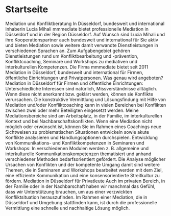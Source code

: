 # Startseite
Mediation und Konfliktberatung
In Düsseldorf, bundesweit und international
Inhaberin Lucia Mihali
mmmediate bietet professionelle Mediation in Düsseldorf und in der Region Düsseldorf. 
Auf Wunsch sind Lucia Mihali und ihre Kooperationspartner auch bundesweit und international für Sie aktiv 
und bieten Mediation sowie weitere damit verwandte Dienstleistungen in verschiedenen Sprachen an.
Zum Aufgabengebiet gehören Dienstleistungen rund um Konfliktbearbeitung und -prävention, 
Konfliktcoaching, Seminare und Workshops zu mediativen und interkulturellen Kompetenzen. 
Die Firma mmmediate bietet seit 2011 Mediation in Düsseldorf, bundesweit und international für Firmen, 
öffentliche Einrichtungen und Privatpersonen.
Was genau wird angeboten?
Mediation in Düsseldorf für Firmen und öffentliche Einrichtungen:
Unterschiedliche Interessen sind natürlich, Missverständnisse alltäglich. Wenn diese nicht anerkannt bzw. geklärt werden, 
können sie Konflikte verursachen. 
Die konstruktive Vermittlung und Lösungsfindung mit Hilfe von Mediation und/oder Konfliktcoaching kann in 
vielen Bereichen bei Konflikten zwischen zwei oder mehr Beteiligten eingesetzt werden. Meine Mediationsbereiche sind am Arbeitsplatz, 
in der Familie, im interkulturellen Kontext und bei Nachbarschaftskonflikten. 
Wenn eine Mediation nicht möglich oder erwünscht ist, können Sie im Rahmen eines Coachings neue Sichtweisen zu problematischen 
Situationen entwickeln sowie akute Konflikte analysieren und Handlungsoptionen durchspielen.
Entwicklung von Kommunikations- und Konfliktkompetenzen in Seminaren und Workshops:
In verschiedenen Modulen werden z. B. allgemeine und interkulturelle 
Kommunikationskompetenzen thematisiert und anhand verschiedener Methoden bedarfsorientiert gefördert. 
Die Analyse möglicher Ursachen von Konflikten und der kompetente Umgang damit sind weitere Themen, 
die in Seminaren und Workshops bearbeitet werden mit dem Ziel, eine effiziente Kommunikation und eine konsensorientierte Streitkultur zu fördern.
Mediation in Düsseldorf für Privatleute
Auch im privaten Bereich, in der Familie oder in der Nachbarschaft haben wir manchmal das Gefühl, 
dass wir Unterstützung brauchen, um aus einer verzwickten Konfliktsituation herauszufinden. 
Im Rahmen einer Mediation, die in Düsseldorf und Umgebung stattfinden kann, 
ist durch die professionelle Vermittlung eine schnelle und nachhaltige Lösung möglich.